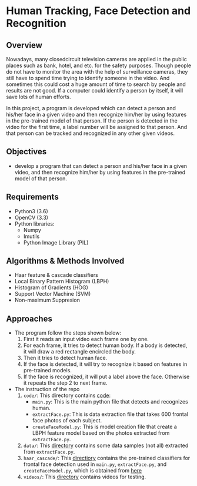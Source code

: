 # Human Tracking, Face Detection and Recognition
## Overview
Nowadays, many closedcircuit television cameras are applied in the public places such as bank, hotel, and etc. for the safety purposes. Though people do not have to monitor the area with the help of surveillance cameras, they still have to spend time trying to identify someone in the video. And sometimes this could cost a huge amount of time to search by people and results are not good. If a computer could identify a person by itself, it will save lots of human efforts.

In this project, a program is developed which can detect a person and his/her face in a given video and then recognize him/her by using features in the pre-trained model of that person. If the person is detected in the video for the first time, a label number will be assigned to that person. And that person can be tracked and recognized in any other given videos.

## Objectives
* develop a program that can detect a person and his/her face in a given video, and then recognize him/her by using features in the pre-trained model of that person.

## Requirements
* Python3 (3.6)
* OpenCV  (3.3)
* Python libraries:
  - Numpy
  - Imutils
  - Python Image Library (PIL)
  
## Algorithms & Methods Involved
* Haar feature & cascade classifiers
* Local Binary Pattern Histogram (LBPH)
* Histogram of Gradients (HOG)
* Support Vector Machine (SVM)
* Non-maximum Suppresion

## Approaches
* The program follow the steps shown below:
  1. First it reads an input video each frame one by one.
  2. For each frame, it tries to detect human body. If a body is detected, it will draw a red rectangle encircled the body. 
  3. Then it tries to detect human face.
  4. If the face is detected, it will try to recognize it based on features in pre-trained models.
  5. If the face is recognized, it will put a label above the face. Otherwise it repeats the step 2 to next frame.
* The instruction of the repo
  1. `code/`: This directory contains [code](https://github.com/meng1994412/EECS432_Advanced_Computer_Vision/tree/master/code):
     - `main.py`: This is the main python file that detects and recognizes human.
     - `extractFace.py`: This is data extraction file that takes 600 frontal face photos of each subject.
     - `createFaceModel.py`: This is model creation file that create a LBPH feature model based on the photos extracted from `extractFace.py`.
  2. `data/`: This [directory](https://github.com/meng1994412/EECS432_Advanced_Computer_Vision/tree/master/data) contains some data samples (not all) extracted from `extractFace.py`.
  3. `haar_cascade/`: This [directiory](https://github.com/meng1994412/EECS432_Advanced_Computer_Vision/tree/master/haar_cascades) contains the pre-trained classifiers for frontal face detection used in `main.py`, `extractFace.py`, and `createFaceModel.py`, which is obtained from [here](https://github.com/opencv/opencv/tree/master/data/haarcascades)
  4. `videos/`: This [directory](https://github.com/meng1994412/EECS432_Advanced_Computer_Vision/tree/master/video) contains videos for testing.
